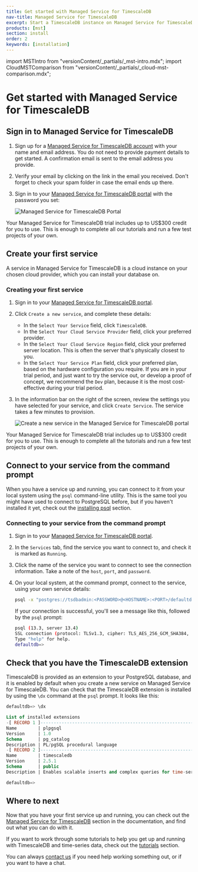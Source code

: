 ```yaml
---
title: Get started with Managed Service for TimescaleDB
nav-title: Managed Service for TimescaleDB
excerpt: Start a TimescaleDB instance on Managed Service for TimescaleDB
products: [mst]
section: install
order: 2
keywords: [installation]
---
```


import MSTIntro from "versionContent/_partials/_mst-intro.mdx";
import CloudMSTComparison from "versionContent/_partials/_cloud-mst-comparison.mdx";

# Get started with Managed Service for TimescaleDB

<MSTIntro />

<CloudMSTComparison />

<Procedure>

## Sign in to Managed Service for TimescaleDB

1.  Sign up for a [Managed Service for TimescaleDB account][sign-up] with your
    name and email address. You do not need to provide payment details to
    get started. A confirmation email is sent to the email address you provide.
1.  Verify your email by clicking on the link in the email you received. Don't
    forget to check your spam folder in case the email ends up there.
1.  Sign in to your [Managed Service for TimescaleDB portal][mst-login] with the
    password you set:

    <img class="main-content__illustration"
    src="https://s3.amazonaws.com/assets.timescale.com/docs/images/mst-portal-noservices.png"
    alt="Managed Service for TimescaleDB Portal"/>

<Highlight type="important">
Your Managed Service for TimescaleDB trial includes up to US$300 credit for you
to use. This is enough to complete all our tutorials and run a few test projects
of your own.
</Highlight>

</Procedure>

## Create your first service

A service in Managed Service for TimescaleDB is a cloud instance on your chosen
cloud provider, which you can install your database on.

<Procedure>

### Creating your first service

1.  Sign in to your [Managed Service for TimescaleDB portal][mst-login].
1.  Click `Create a new service`, and complete these details:
    *   In the `Select Your Service` field, click `TimescaleDB`.
    *   In the `Select Your Cloud Service Provider` field, click your
        preferred provider.
    *   In the `Select Your Cloud Service Region` field, click your preferred
        server location. This is often the server that's physically closest
        to you.
    *   In the `Select Your Service Plan` field, click your preferred plan,
        based on the hardware configuration you require. If you are in your
        trial period, and just want to try the service out, or develop a proof
        of concept, we recommend the `Dev` plan, because it is the most
        cost-effective during your trial period.
1.  In the information bar on the right of the screen, review the settings you
    have selected for your service, and click `Create Service`. The service
    takes a few minutes to provision.

    <img class="main-content__illustration" src="https://s3.amazonaws.com/assets.timescale.com/docs/images/mst-new-service.png" alt="Create a new service in the Managed Service for TimescaleDB portal"/>

<Highlight type="important">
Your Managed Service for TimescaleDB trial includes up to US$300 credit for you
to use. This is enough to complete all the tutorials and run a few test projects
of your own.
</Highlight>

</Procedure>

## Connect to your service from the command prompt

When you have a service up and running, you can connect to it from your local
system using the `psql` command-line utility. This is the same tool you might
have used to connect to PostgreSQL before, but if you haven't installed it yet,
check out the [installing psql][install-psql] section.

<Procedure>

### Connecting to your service from the command prompt

1.  Sign in to your [Managed Service for TimescaleDB portal][mst-login].
1.  In the `Services` tab, find the service you want to connect to, and check
    it is marked as `Running`.
1.  Click the name of the service you want to connect to see the connection
    information. Take a note of the `host`, `port`, and `password`.
1.  On your local system, at the command prompt, connect to the service, using
    your own service details:

    ```bash
    psql -x "postgres://tsdbadmin:<PASSWORD>@<HOSTNAME>:<PORT>/defaultdb?sslmode=require"
    ```

    If your connection is successful, you'll see a message like this, followed
    by the `psql` prompt:

    ```bash
    psql (13.3, server 13.4)
    SSL connection (protocol: TLSv1.3, cipher: TLS_AES_256_GCM_SHA384, bits: 256, compression: off)
    Type "help" for help.
    defaultdb=>
    ```

</Procedure>

## Check that you have the TimescaleDB extension

TimescaleDB is provided as an extension to your PostgreSQL database, and it is
enabled by default when you create a new service on Managed Service for
TimescaleDB. You can check that the TimescaleDB extension is installed by using
the `\dx` command at the `psql` prompt. It looks like this:

```sql
defaultdb=> \dx

List of installed extensions
-[ RECORD 1 ]------------------------------------------------------------------
Name        | plpgsql
Version     | 1.0
Schema      | pg_catalog
Description | PL/pgSQL procedural language
-[ RECORD 2 ]------------------------------------------------------------------
Name        | timescaledb
Version     | 2.5.1
Schema      | public
Description | Enables scalable inserts and complex queries for time-series data

defaultdb=>
```

## Where to next

Now that you have your first service up and running, you can check out the
[Managed Service for TimescaleDB][mst-docs] section in the documentation, and
find out what you can do with it.

If you want to work through some tutorials to help you get up and running with
TimescaleDB and time-series data, check out the [tutorials][tutorials] section.

You can always [contact us][contact] if you need help working something out, or
if you want to have a chat.

[contact]: https://www.timescale.com/contact
[install-psql]: /use-timescale/:currentVersion:/connecting/psql/
[mst-docs]: /mst/:currentVersion:/
[mst-login]: https://portal.managed.timescale.com
[sign-up]: https://www.timescale.com/timescale-signup
[tutorials]: /tutorials/:currentVersion:/
